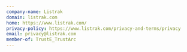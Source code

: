 ```yaml
---
company-name: Listrak
domain: listrak.com
home: https://www.listrak.com/
privacy-policy: https://www.listrak.com/privacy-and-terms/privacy
email: privacy@listrak.com
member-of: TrustE_TrustArc
---
```




